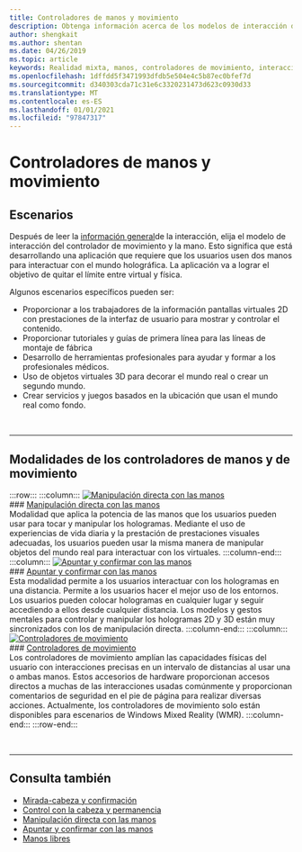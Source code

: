 ```yaml
---
title: Controladores de manos y movimiento
description: Obtenga información acerca de los modelos de interacción de los controladores de manos y de movimiento, que pueden quitar el límite entre el virtual y el físico.
author: shengkait
ms.author: shentan
ms.date: 04/26/2019
ms.topic: article
keywords: Realidad mixta, manos, controladores de movimiento, interacción, diseño, auriculares de realidad mixta, auriculares de realidad mixta de Windows, auriculares de realidad virtual, HoloLens, MRTK, kit de herramientas de realidad mixta
ms.openlocfilehash: 1dffdd5f3471993dfdb5e504e4c5b87ec0bfef7d
ms.sourcegitcommit: d340303cda71c31e6c3320231473d623c0930d33
ms.translationtype: MT
ms.contentlocale: es-ES
ms.lasthandoff: 01/01/2021
ms.locfileid: "97847317"
---
```

# <a name="hands-and-motion-controllers"></a>Controladores de manos y movimiento

## <a name="scenarios"></a>Escenarios

Después de leer la [información general](interaction-fundamentals.md)de la interacción, elija el modelo de interacción del controlador de movimiento y la mano. Esto significa que está desarrollando una aplicación que requiere que los usuarios usen dos manos para interactuar con el mundo holográfica. La aplicación va a lograr el objetivo de quitar el límite entre virtual y física.

Algunos escenarios específicos pueden ser:
* Proporcionar a los trabajadores de la información pantallas virtuales 2D con prestaciones de la interfaz de usuario para mostrar y controlar el contenido.
* Proporcionar tutoriales y guías de primera línea para las líneas de montaje de fábrica
* Desarrollo de herramientas profesionales para ayudar y formar a los profesionales médicos.  
* Uso de objetos virtuales 3D para decorar el mundo real o crear un segundo mundo. 
* Crear servicios y juegos basados en la ubicación que usan el mundo real como fondo.

<br>

---

## <a name="hands-and-motion-controllers-modalities"></a>Modalidades de los controladores de manos y de movimiento

:::row:::
    :::column:::
       [![Manipulación directa con las manos](images/hands-and-controllers-direct-manipulation.jpg)](direct-manipulation.md)<br>
       ### <a name="direct-manipulation-with-handsbr"></a>[Manipulación directa con las manos](direct-manipulation.md)<br>
       Modalidad que aplica la potencia de las manos que los usuarios pueden usar para tocar y manipular los hologramas. Mediante el uso de experiencias de vida diaria y la prestación de prestaciones visuales adecuadas, los usuarios pueden usar la misma manera de manipular objetos del mundo real para interactuar con los virtuales.
    :::column-end:::
    :::column:::
       [![Apuntar y confirmar con las manos](images/hands-and-controllers-point-and-commit.jpg)](point-and-commit.md)<br>
        ### <a name="point-and-commit-with-handsbr"></a>[Apuntar y confirmar con las manos](point-and-commit.md)<br>
        Esta modalidad permite a los usuarios interactuar con los hologramas en una distancia. Permite a los usuarios hacer el mejor uso de los entornos. Los usuarios pueden colocar hologramas en cualquier lugar y seguir accediendo a ellos desde cualquier distancia. Los modelos y gestos mentales para controlar y manipular los hologramas 2D y 3D están muy sincronizados con los de manipulación directa.
    :::column-end:::
    :::column:::
       [![Controladores de movimiento](images/hands-and-controllers-motion-controllers.jpg)](motion-controllers.md)<br>
       ### <a name="motion-controllersbr"></a>[Controladores de movimiento](motion-controllers.md)<br>
       Los controladores de movimiento amplían las capacidades físicas del usuario con interacciones precisas en un intervalo de distancias al usar una o ambas manos. Estos accesorios de hardware proporcionan accesos directos a muchas de las interacciones usadas comúnmente y proporcionan comentarios de seguridad en el pie de página para realizar diversas acciones. Actualmente, los controladores de movimiento solo están disponibles para escenarios de Windows Mixed Reality (WMR). 
    :::column-end:::
:::row-end:::

<br>

---

## <a name="see-also"></a>Consulta también
* [Mirada-cabeza y confirmación](gaze-and-commit.md)
* [Control con la cabeza y permanencia](gaze-and-dwell.md)
* [Manipulación directa con las manos](direct-manipulation.md)
* [Apuntar y confirmar con las manos](point-and-commit.md)
* [Manos libres](hands-free.md)
